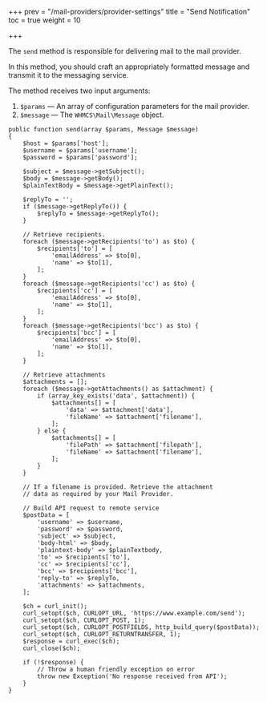 +++
prev = "/mail-providers/provider-settings"
title = "Send Notification"
toc = true
weight = 10

+++

The `send` method is responsible for delivering mail to the mail provider.

In this method, you should craft an appropriately formatted message and transmit it to the messaging service.

The method receives two input arguments:

1. `$params` — An array of configuration parameters for the mail provider.
2. `$message` — The `WHMCS\Mail\Message` object.

```
public function send(array $params, Message $message)
{
    $host = $params['host'];
    $username = $params['username'];
    $password = $params['password'];

    $subject = $message->getSubject();
    $body = $message->getBody();
    $plainTextBody = $message->getPlainText();

    $replyTo = '';
    if ($message->getReplyTo()) {
        $replyTo = $message->getReplyTo();
    }

    // Retrieve recipients.
    foreach ($message->getRecipients('to') as $to) {
        $recipients['to'] = [
            'emailAddress' => $to[0],
            'name' => $to[1],
        ];
    }
    foreach ($message->getRecipients('cc') as $to) {
        $recipients['cc'] = [
            'emailAddress' => $to[0],
            'name' => $to[1],
        ];
    }
    foreach ($message->getRecipients('bcc') as $to) {
        $recipients['bcc'] = [
            'emailAddress' => $to[0],
            'name' => $to[1],
        ];
    }

    // Retrieve attachments
    $attachments = [];
    foreach ($message->getAttachments() as $attachment) {
        if (array_key_exists('data', $attachment)) {
            $attachments[] = [
                'data' => $attachment['data'],
                'fileName' => $attachment['filename'],
            ];
        } else {
            $attachments[] = [
                'filePath' => $attachment['filepath'],
                'fileName' => $attachment['filename'],
            ];
        }
    }

    // If a filename is provided. Retrieve the attachment
    // data as required by your Mail Provider.

    // Build API request to remote service
    $postData = [
        'username' => $username,
        'password' => $password,
        'subject' => $subject,
        'body-html' => $body,
        'plaintext-body' => $plainTextbody,
        'to' => $recipients['to'],
        'cc' => $recipients['cc'],
        'bcc' => $recipients['bcc'],
        'reply-to' => $replyTo,
        'attachments' => $attachments,
    ];

    $ch = curl_init();
    curl_setopt($ch, CURLOPT_URL, 'https://www.example.com/send');
    curl_setopt($ch, CURLOPT_POST, 1);
    curl_setopt($ch, CURLOPT_POSTFIELDS, http_build_query($postData));
    curl_setopt($ch, CURLOPT_RETURNTRANSFER, 1);
    $response = curl_exec($ch);
    curl_close($ch);

    if (!$response) {
        // Throw a human friendly exception on error
        throw new Exception('No response received from API');
    }
}
```
